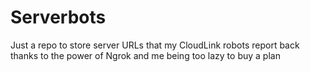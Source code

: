# Serverbots

Just a repo to store server URLs that my CloudLink robots report back thanks to the power of Ngrok and me being too lazy to buy a plan
